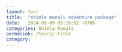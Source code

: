 ```yaml
---
layout: tour
title:  "shimla manali adventure package"
date:   2024-09-09 05:16:52 -0700
categories: Shimla Manali
permalink: /tours/:title
category: 
---
```

